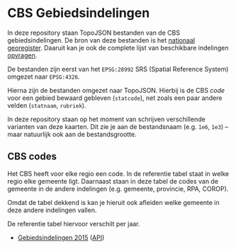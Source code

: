 # CBS Gebiedsindelingen

In deze repository staan TopoJSON bestanden van de CBS gebiedsindelingen. De bron van deze
bestanden is het [nationaal georegister](http://geodata.nationaalgeoregister.nl/). Daaruit kan je
ook de complete lijst van beschikbare indelingen [opvragen](http://geodata.nationaalgeoregister.nl/cbsgebiedsindelingen/wms?service=WFS&request=GetCapabilities).

De bestanden zijn eerst van het `EPSG:28992` SRS (Spatial Reference System) omgezet naar `EPSG:4326`.

Hierna zijn de bestanden omgezet naar TopoJSON. Hierbij is de CBS *code* voor een gebied bewaard
gebleven (`statcode`), net zoals een paar andere velden (`statnaam`, `rubriek`).

In deze repository staan op het moment van schrijven verschillende varianten van deze kaarten. Dit
zie je aan de bestandsnaam (e.g. `1e6`, `1e3`) –  maar natuurlijk ook aan de bestandsgrootte.

## CBS codes
Het CBS heeft voor elke regio een code. In de referentie tabel staat in welke regio elke gemeente
ligt. Daarnaast staan in deze tabel de codes van de gemeente in de andere indelingen
(e.g. gemeente, provincie, RPA, COROP).

Omdat de tabel dekkend is kan je hieruit ook afleiden welke gemeente in deze andere indelingen
vallen.

De referentie tabel hiervoor verschilt per jaar.
  * [Gebiedsindelingen 2015](http://statline.cbs.nl/StatWeb/publication/?VW=T&DM=SLNL&PA=82949NED&LA=NL) ([API](http://opendata.cbs.nl/ODataApi/OData/82949NED))


